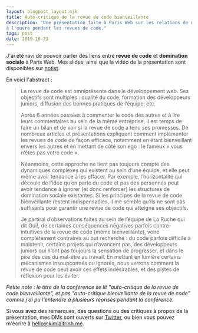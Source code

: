 ```yaml
---
layout: blogpost_layout.njk
title: Auto-critique de la revue de code bienveillante
description: "Une présentation faite à Paris Web sur les relations de domination
à l'œuvre pendant les revues de code."
tags: post
date: 2019-10-23
---
```


<div class="intro">

J'ai été ravi de pouvoir parler des liens entre **revue de code** et
**domination sociale** à Paris Web. Mes slides, ainsi que la vidéo de la
présentation sont disponibles sur
[notist](https://noti.st/kimlai/i7lEwC/auto-critique-de-la-revue-de-code-bienveillante).

</div>

En voici l'abstract :

> La revue de code est omniprésente dans le développement web. Ses objectifs
> sont multiples : qualité du code, formation des développeurs juniors,
> diffusion des bonnes pratiques de l’équipe, etc.
>
> Après 6 années passées à commenter le code des autres et à lire leurs
> commentaires au sein de la même entreprise, il est temps de faire un bilan et
> de voir si la revue de code a tenu ses promesses. De nombreux articles et
> présentations expliquent comment implémenter les revues de code de façon
> efficace, notamment en étant bienveillant envers les autres et en mettant de
> côté son ego : le fameux « vous n’êtes pas votre code ».
>
> Néanmoins, cette approche ne tient pas toujours compte des dynamiques
> complexes qui existent au sein d’une équipe, et elle peut même avoir tendance
> à les effacer. Par exemple, l’horizontalité qui découle de l’idée qu’on parle
> du code et pas des personnes peut avoir tendance à ignorer (et donc renforcer)
> les structures de domination sociale existantes. Si les principes de la revue
> de code bienveillante restent indispensables, il me semble qu’ils ne sont pas
> suffisants pour garantir une revue de code qui atteigne ses objectifs.
>
> Je partirai d’observations faites au sein de l’équipe de La Ruche qui dit
> Oui!, de certaines conséquences négatives parfois contre-intuitives de la
> revue de code (même bienveillante), voire complètement contraires au but
> recherché : du code parfois difficile à maintenir, certains projets qui
> n’avancent pas, des développeurs juniors qui n’ont pas toujours la sensation
> de progresser, et dans le pire des cas du mal-être au travail. En mettant en
> lumière certains mécanismes insoupçonnés ou ignorés, nous verrons comment la
> revue de code peut avoir ces effets indésirables, et des pistes de réflexion
> pour les éviter.

_Petite note : le titre de la conférence se lit "auto-critique de la revue de
code bienveillante", et pas "auto-critique bienveillante de la revue de code"
comme j'ai pu l'entendre à plusieurs reprises pendant la conférence._

Si vous avez des remarques, des questions ou des critiques à propos de la
présentation, mes DMs sont ouverts sur
[Twitter](https://twitter.com/KimLaiTrinh), ou bien vous pouvez m'écrire à
[hello@kimlaitrinh.me](mailto:hello@kimlaitrinh.me).
